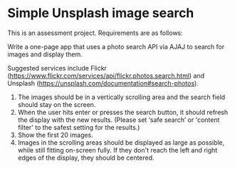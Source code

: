 # Simple Unsplash image search

This is an assessment project. Requirements are as follows:

Write a one-page app that uses a photo search API via AJAJ to search for images and display them.

Suggested services include Flickr (https://www.flickr.com/services/api/flickr.photos.search.html) and Unsplash (https://unsplash.com/documentation#search-photos).

1.  The images should be in a vertically scrolling area and the search field should stay on the screen.
2.  When the user hits enter or presses the search button, it should refresh the display with the new results. (Please set ‘safe search’ or 'content filter' to the safest setting for the results.)
3.  Show the first 20 images.
4.  Images in the scrolling areas should be displayed as large as possible, while still fitting on-screen fully. If they don't reach the left and right edges of the display, they should be centered.
